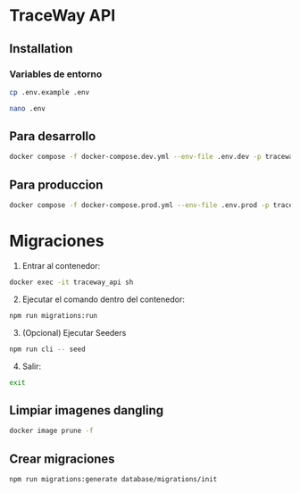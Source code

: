 # TraceWay API

## Installation

### Variables de entorno

```bash
cp .env.example .env
```

```bash
nano .env
```

## Para desarrollo

```bash
docker compose -f docker-compose.dev.yml --env-file .env.dev -p traceway_api_dev up --build
```

## Para produccion

```bash
docker compose -f docker-compose.prod.yml --env-file .env.prod -p traceway_api_prod up -d --build
```

# Migraciones

1. Entrar al contenedor:

```bash
docker exec -it traceway_api sh
```

2. Ejecutar el comando dentro del contenedor:

```bash
npm run migrations:run
```

3. (Opcional) Ejecutar Seeders

```bash
npm run cli -- seed
```

4. Salir:

```bash
exit
```

## Limpiar imagenes dangling

```bash
docker image prune -f
```

## Crear migraciones

```bash
npm run migrations:generate database/migrations/init
```
